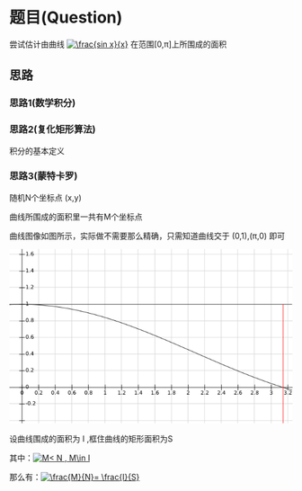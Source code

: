 # 题目(Question)
尝试估计由曲线
<a href="https://www.codecogs.com/eqnedit.php?latex=\frac{sin&space;x}{x}" target="_blank"><img src="https://latex.codecogs.com/gif.latex?\frac{sin&space;x}{x}" title="\frac{sin x}{x}" /></a>
在范围[0,π]上所围成的面积

## 思路
### 思路1(数学积分)



### 思路2(复化矩形算法)

积分的基本定义

### 思路3(蒙特卡罗)

随机N个坐标点 (x,y)

曲线所围成的面积里一共有M个坐标点 

曲线图像如图所示，实际做不需要那么精确，只需知道曲线交于 (0,1),(π,0) 即可

![](https://github.com/A1iyrd/Arithmetic/blob/master/src/other_channels/Second_testB/Monte_Carlo_method.png)

设曲线围成的面积为 I ,框住曲线的矩形面积为S

其中：<a href="https://www.codecogs.com/eqnedit.php?latex=M<&space;N&space;,&space;M\in&space;I" target="_blank"><img src="https://latex.codecogs.com/gif.latex?M<&space;N&space;,&space;M\in&space;I" title="M< N , M\in I" /></a>

那么有：<a href="https://www.codecogs.com/eqnedit.php?latex=\frac{M}{N}=&space;\frac{I}{S}" target="_blank"><img src="https://latex.codecogs.com/gif.latex?\frac{M}{N}=&space;\frac{I}{S}" title="\frac{M}{N}= \frac{I}{S}" /></a>




